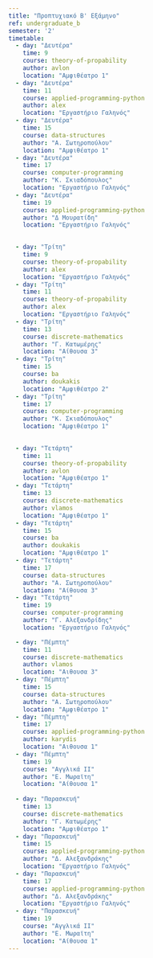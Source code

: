 ```yaml
---
title: "Προπτυχιακό Β' Εξάμηνο"
ref: undergraduate_b
semester: '2'
timetable:
  - day: "Δευτέρα"
    time: 9
    course: theory-of-propability 
    author: avlon
    location: "Aμφιθέατρο 1"
  - day: "Δευτέρα"
    time: 11
    course: applied-programming-python
    author: alex
    location: "Εργαστήριο Γαληνός"
  - day: "Δευτέρα"
    time: 15
    course: data-structures
    author: "Α. Σωτηροπούλου"
    location: "Αμφιθέατρο 1"
  - day: "Δευτέρα"
    time: 17
    course: computer-programming
    author: "Κ. Σκιαδόπουλος"
    location: "Εργαστήριο Γαληνός"
  - day: "Δευτέρα"
    time: 19
    course: applied-programming-python
    author: "Δ Μουρατίδη"
    location: "Εργαστήριο Γαληνός"

    
  - day: "Τρίτη"
    time: 9
    course: theory-of-propability
    author: alex
    location: "Εργαστήριο Γαληνός"  
  - day: "Τρίτη"
    time: 11
    course: theory-of-propability
    author: alex
    location: "Εργαστήριο Γαληνός"
  - day: "Τρίτη"
    time: 13
    course: discrete-mathematics 
    author: "Γ. Κατωμέρης"
    location: "Αίθουσα 3"
  - day: "Τρίτη"
    time: 15
    course: ba
    author: doukakis
    location: "Αμφιθέατρο 2"
  - day: "Τρίτη"
    time: 17
    course: computer-programming
    author: "Κ. Σκιαδόπουλος"
    location: "Αμφιθέατρο 1"
  

  - day: "Τετάρτη"
    time: 11
    course: theory-of-propability
    author: avlon
    location: "Αμφιθέατρο 1"
  - day: "Τετάρτη"
    time: 13
    course: discrete-mathematics
    author: vlamos
    location: "Αμφιθέατρο 1"
  - day: "Τετάρτη"
    time: 15
    course: ba
    author: doukakis
    location: "Αμφιθέατρο 1"
  - day: "Τετάρτη"
    time: 17
    course: data-structures
    author: "Α. Σωτηροπούλου"
    location: "Αίθουσα 3"
  - day: "Τετάρτη"
    time: 19
    course: computer-programming
    author: "Γ. Αλεξανδρίδης"
    location: "Εργαστήριο Γαληνός"

  - day: "Πέμπτη"
    time: 11
    course: discrete-mathematics
    author: vlamos
    location: "Αιθουσα 3"
  - day: "Πέμπτη"
    time: 15
    course: data-structures
    author: "Α. Σωτηροπούλου"
    location: "Αμφιθέατρο 1"
  - day: "Πέμπτη"
    time: 17
    course: applied-programming-python
    author: karydis
    location: "Αιθουσα 1"
  - day: "Πέμπτη"
    time: 19
    course: "Αγγλικά II" 
    author: "Ε. Μωραϊτη"
    location: "Αίθουσα 1"
  
  - day: "Παρασκευή"
    time: 13
    course: discrete-mathematics
    author: "Γ. Κατωμέρης"
    location: "Αμφιθέατρο 1"
  - day: "Παρασκευή"
    time: 15
    course: applied-programming-python
    author: "Δ. Αλεξανδράκης"
    location: "Εργαστήριο Γαληνός"
  - day: "Παρασκευή"
    time: 17
    course: applied-programming-python
    author: "Δ. Αλεξανδράκης"
    location: "Εργαστήριο Γαληνός"
  - day: "Παρασκευή"
    time: 19
    course: "Αγγλικά II" 
    author: "Ε. Μωραϊτη"
    location: "Αίθουσα 1"
---
```

